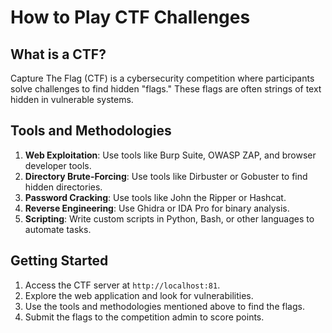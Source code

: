 # How to Play CTF Challenges

## What is a CTF?
Capture The Flag (CTF) is a cybersecurity competition where participants solve challenges to find hidden "flags." These flags are often strings of text hidden in vulnerable systems.

## Tools and Methodologies
1. **Web Exploitation**: Use tools like Burp Suite, OWASP ZAP, and browser developer tools.
2. **Directory Brute-Forcing**: Use tools like Dirbuster or Gobuster to find hidden directories.
3. **Password Cracking**: Use tools like John the Ripper or Hashcat.
4. **Reverse Engineering**: Use Ghidra or IDA Pro for binary analysis.
5. **Scripting**: Write custom scripts in Python, Bash, or other languages to automate tasks.

## Getting Started
1. Access the CTF server at `http://localhost:81`.
2. Explore the web application and look for vulnerabilities.
3. Use the tools and methodologies mentioned above to find the flags.
4. Submit the flags to the competition admin to score points.
